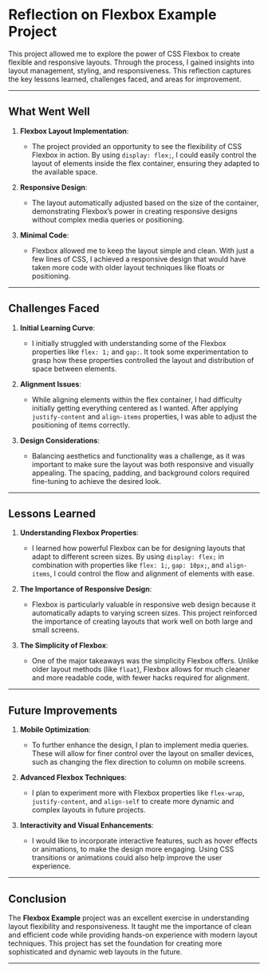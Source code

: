 # Reflection on Flexbox Example Project

This project allowed me to explore the power of CSS Flexbox to create flexible and responsive layouts. Through the process, I gained insights into layout management, styling, and responsiveness. This reflection captures the key lessons learned, challenges faced, and areas for improvement.

---

## What Went Well

1. **Flexbox Layout Implementation**:
   - The project provided an opportunity to see the flexibility of CSS Flexbox in action. By using `display: flex;`, I could easily control the layout of elements inside the flex container, ensuring they adapted to the available space.
   
2. **Responsive Design**:
   - The layout automatically adjusted based on the size of the container, demonstrating Flexbox’s power in creating responsive designs without complex media queries or positioning.
   
3. **Minimal Code**:
   - Flexbox allowed me to keep the layout simple and clean. With just a few lines of CSS, I achieved a responsive design that would have taken more code with older layout techniques like floats or positioning.

---

## Challenges Faced

1. **Initial Learning Curve**:
   - I initially struggled with understanding some of the Flexbox properties like `flex: 1;` and `gap:`. It took some experimentation to grasp how these properties controlled the layout and distribution of space between elements.
   
2. **Alignment Issues**:
   - While aligning elements within the flex container, I had difficulty initially getting everything centered as I wanted. After applying `justify-content` and `align-items` properties, I was able to adjust the positioning of items correctly.

3. **Design Considerations**:
   - Balancing aesthetics and functionality was a challenge, as it was important to make sure the layout was both responsive and visually appealing. The spacing, padding, and background colors required fine-tuning to achieve the desired look.

---

## Lessons Learned

1. **Understanding Flexbox Properties**:
   - I learned how powerful Flexbox can be for designing layouts that adapt to different screen sizes. By using `display: flex;` in combination with properties like `flex: 1;`, `gap: 10px;`, and `align-items`, I could control the flow and alignment of elements with ease.
   
2. **The Importance of Responsive Design**:
   - Flexbox is particularly valuable in responsive web design because it automatically adapts to varying screen sizes. This project reinforced the importance of creating layouts that work well on both large and small screens.

3. **The Simplicity of Flexbox**:
   - One of the major takeaways was the simplicity Flexbox offers. Unlike older layout methods (like `float`), Flexbox allows for much cleaner and more readable code, with fewer hacks required for alignment.

---

## Future Improvements

1. **Mobile Optimization**:
   - To further enhance the design, I plan to implement media queries. These will allow for finer control over the layout on smaller devices, such as changing the flex direction to column on mobile screens.

2. **Advanced Flexbox Techniques**:
   - I plan to experiment more with Flexbox properties like `flex-wrap`, `justify-content`, and `align-self` to create more dynamic and complex layouts in future projects.

3. **Interactivity and Visual Enhancements**:
   - I would like to incorporate interactive features, such as hover effects or animations, to make the design more engaging. Using CSS transitions or animations could also help improve the user experience.

---

## Conclusion

The **Flexbox Example** project was an excellent exercise in understanding layout flexibility and responsiveness. It taught me the importance of clean and efficient code while providing hands-on experience with modern layout techniques. This project has set the foundation for creating more sophisticated and dynamic web layouts in the future.

---

